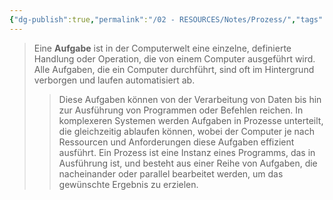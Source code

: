```yaml
---
{"dg-publish":true,"permalink":"/02 - RESOURCES/Notes/Prozess/","tags":["projektmanagement","informatik"],"noteIcon":"","updated":"2024-11-22T10:58:38.450+01:00"}
---
```


>Eine **Aufgabe** ist in der Computerwelt eine einzelne, definierte Handlung oder Operation, die von einem Computer ausgeführt wird. Alle Aufgaben, die ein Computer durchführt, sind oft im Hintergrund verborgen und laufen automatisiert ab.
>>Diese Aufgaben können von der Verarbeitung von Daten bis hin zur Ausführung von Programmen oder Befehlen reichen. In komplexeren Systemen werden Aufgaben in Prozesse unterteilt, die gleichzeitig ablaufen können, wobei der Computer je nach Ressourcen und Anforderungen diese Aufgaben effizient ausführt. 
>>Ein Prozess ist eine Instanz eines Programms, das in Ausführung ist, und besteht aus einer Reihe von Aufgaben, die nacheinander oder parallel bearbeitet werden, um das gewünschte Ergebnis zu erzielen.